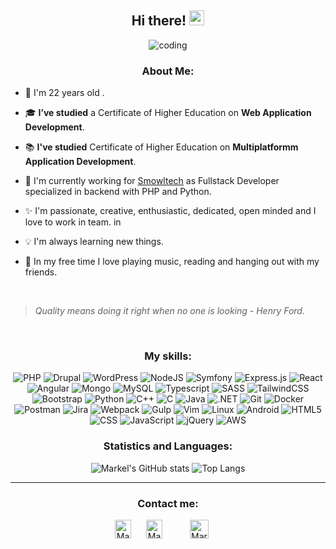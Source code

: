 <div align = "center"> 

  ## Hi there! <img src='https://github.com/TheDudeThatCode/TheDudeThatCode/blob/master/Assets/Hi.gif' width='24px' height='24px'>
  
  ![coding](https://user-images.githubusercontent.com/76633510/121884082-cac5d400-cd12-11eb-9511-f790b2fe1787.gif)
   ### About Me:
</div>

- 🎂 I'm 22 years old . 

- 🎓 **I’ve studied** a Certificate of Higher Education on **Web Application Development**.

- 📚 **I've studied** Certificate of Higher Education on **Multiplatformm Application Development**.

- 🦉  I'm currently working for [Smowltech](https://smowl.net/es/) as Fullstack Developer specialized in backend with PHP and Python.

- ✨ I'm passionate, creative, enthusiastic, dedicated, open minded and I love to work in team.
 in
- 💡 I'm always learning new things.

- 🎵 In my free time I love playing music, reading and hanging out with my friends.
  
<br>

> *Quality means doing it right when no one is looking - Henry Ford.*

<br>

  <div align = "center"> 
  
   ### My skills:
   
   <img alt="PHP" src="https://img.shields.io/badge/PHP-777BB4?style=for-the-badge&logo=php&logoColor=white">
   <img alt="Drupal" src="https://img.shields.io/badge/Drupal-blue.svg?style=for-the-badge&logo=drupal&logoColor=white">
   <img alt="WordPress" src="https://img.shields.io/badge/WordPress-violet.svg?style=for-the-badge&logo=wordpress&logoColor=white">

   <img alt="NodeJS" src="https://img.shields.io/badge/node.js-6DA55F?style=for-the-badge&logo=node.js&logoColor=white"/>
   <img alt="Symfony" src="https://img.shields.io/badge/symfony-%23000000.svg?style=for-the-badge&logo=symfony&logoColor=white">
   <img alt="Express.js" src="https://img.shields.io/badge/express.js-%23404d59.svg?style=for-the-badge&logo=express&logoColor=%2361DAFB"/>
   <img alt="React" src="https://img.shields.io/badge/react-%2320232a.svg?style=for-the-badge&logo=react&logoColor=%2361DAFB"/>
   <img alt="Angular" src="https://img.shields.io/badge/angular-%23DD0031.svg?style=for-the-badge&logo=angular&logoColor=white"/>
   <img alt="Mongo" src="https://img.shields.io/badge/MongoDB-4EA94B?style=for-the-badge&logo=mongodb&logoColor=white" />
   <img alt="MySQL" src="https://img.shields.io/badge/mysql-%2300f.svg?style=for-the-badge&logo=mysql&logoColor=white" />
   <img alt="Typescript" src="https://img.shields.io/badge/typescript-%23007ACC.svg?style=for-the-badge&logo=typescript&logoColor=white">

   <img alt="SASS" src="https://img.shields.io/badge/SASS-hotpink.svg?style=for-the-badge&logo=SASS&logoColor=white"/>
   <img alt="TailwindCSS" src="https://img.shields.io/badge/tailwindcss-%2338B2AC.svg?style=for-the-badge&logo=tailwind-css&logoColor=white"/>
   <img alt="Bootstrap" src="https://img.shields.io/badge/bootstrap-%23563D7C.svg?style=for-the-badge&logo=bootstrap&logoColor=white"/>
  
   <img alt="Python" src="https://img.shields.io/badge/Python-3776AB?style=for-the-badge&logo=python&logoColor=white">
   <img alt="C++" src="https://img.shields.io/badge/C%2B%2B-00599C?style=for-the-badge&logo=c%2B%2B&logoColor=white">
   <img alt="C" src="https://img.shields.io/badge/c-%2300599C.svg?style=for-the-badge&logo=c&logoColor=white"/>
   <img alt="Java" src="https://img.shields.io/badge/Java-ED8B00?style=for-the-badge&logo=java&logoColor=white">
   <img alt=".NET" src="https://img.shields.io/badge/.NET-5C2D91?style=for-the-badge&logo=.net&logoColor=white">
  
   <img alt="Git" src="https://img.shields.io/badge/Git-F05032?style=for-the-badge&logo=git&logoColor=white">
   <img alt="Docker" src="https://img.shields.io/badge/Docker-blue?style=for-the-badge&logo=docker&logoColor=white">
   <img alt="Postman" src="https://img.shields.io/badge/Postman-FF6C37?style=for-the-badge&logo=postman&logoColor=white">
   <img alt="Jira" src="https://img.shields.io/badge/jira-%230A0FFF.svg?style=for-the-badge&logo=jira&logoColor=white"> 
   <img alt="Webpack" src="https://img.shields.io/badge/webpack-%238DD6F9.svg?style=for-the-badge&logo=webpack&logoColor=black" />
   <img alt="Gulp" src="https://img.shields.io/badge/GULP-%23CF4647.svg?style=for-the-badge&logo=gulp&logoColor=white" />

   <img alt="Vim" src="https://img.shields.io/badge/VIM-%2311AB00.svg?style=for-the-badge&logo=vim&logoColor=white"/>
   <img alt="Linux" src="https://img.shields.io/badge/Linux-FCC624?style=for-the-badge&logo=linux&logoColor=black">
   <img alt="Android" src="https://img.shields.io/badge/Android-3DDC84?style=for-the-badge&logo=android&logoColor=white">
  
   <img alt="HTML5" src="https://img.shields.io/badge/HTML5-E34F26?style=for-the-badge&logo=html5&logoColor=white">
   <img alt="CSS" src="https://img.shields.io/badge/CSS-239120?&style=for-the-badge&logo=css3&logoColor=white">
   <img alt="JavaScript" src="https://img.shields.io/badge/JavaScript-F7DF1E?style=for-the-badge&logo=javascript&logoColor=black">
   <img alt="jQuery" src="https://img.shields.io/badge/jquery-%230769AD.svg?style=for-the-badge&logo=jquery&logoColor=white"/>

   <img alt="AWS" src="https://img.shields.io/badge/AWS-%23FF9900.svg?style=for-the-badge&logo=amazon-aws&logoColor=white"/>


</div>

<div align='center'>
 <h3> Statistics and Languages:</h3>
  
![Markel's GitHub stats](https://github-readme-stats.vercel.app/api?username=markelca&show_icons=true&theme=radical)
![Top Langs](https://github-readme-stats.vercel.app/api/top-langs/?username=markelca&layout=compact&&theme=radical)
</div>

---
  
  <div align="center">
  <h3>Contact me:</h3>
  <a href="https://www.linkedin.com/in/markel-cuesta/"
  style="text-decoration:none">
    <img align="center" width="26px" src="https://www.vectorlogo.zone/logos/linkedin/linkedin-icon.svg" alt="Markel's Linkedin profile" height="30" width="30">
  </a>
   <a href="mailto:cuestaarribas.markel@gmail.com"
   style="text-decoration:none">
    <img align="center" width="26px" src="https://www.vectorlogo.zone/logos/gmail/gmail-icon.svg" 
    alt="Markel's mail" height="30" width="30" hspace="20">
  </a>
  <a href="https://medium.com/@markelca"
  style="text-decoration:none">
    <img align="center" src="https://user-images.githubusercontent.com/76633510/190863011-dd5b6187-6cee-4264-b9e0-cbf69ac2782f.png" 
    alt="Markel's Blog" height="30" width="30" hspace="20">
  </a> 

</div>
